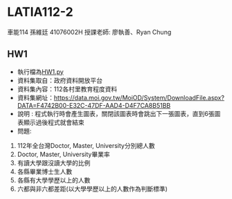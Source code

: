 # LATIA112-2
車能114 孫維廷 41076002H
授課老師: 廖執善、Ryan Chung
## HW1
- 執行檔為[HW1.py](https://github.com/Weiting95125/LATIA112-2/blob/main/HW1/HW1.py)
- 資料集取自：政府資料開放平台  
- 資料集內容：112各村里教育程度資料  
- 資料集網址：https://data.moi.gov.tw/MoiOD/System/DownloadFile.aspx?DATA=F4742B00-E32C-47DF-AAD4-D4F7CA8B51BB  
- 說明 : 程式執行時會產生圖表，關閉該圖表時會跳出下一張圖表，直到6張圖表顯示過後程式就會結束  
- 問題:  
1. 112年全台灣Doctor, Master, University分別總人數
2. Doctor, Master, University畢業率
3. 有讀大學跟沒讀大學的比例
4. 各縣畢業博士生人數
5. 各縣有大學學歷以上的人數
6. 六都與非六都差距(以大學學歷以上的人數作為判斷標準)
